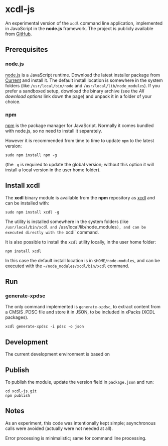 # xcdl-js

An experimental version of the `xcdl` command line application, implemented in JavaScript in the **node.js** framework. The project is publicly available from [GitHub](https://github.com/xcdl/xcdl-js).

## Prerequisites

### node.js

[node.js](https://nodejs.org/en/) is a JavaScript runtime. Download the latest installer package from [Current](https://nodejs.org/en/download/current/) and install it. The default install location is somewhere in the system folders (like `/usr/local/bin/node` and `/usr/local/lib/node_modules`). If you prefer a sandboxed setup, download the binary archive (see the _All download options_ link down the page) and unpack it in a folder of your choice.


### npm

[npm](https://www.npmjs.com) is the package manager for JavaScript. Normally it comes bundled with node.js, so no need to install it separately.
 
However it is recommended from time to time to update `npm` to the latest version:

```
sudo npm install npm -g
```

(the `-g` is required to update the global version; without this option it will install a local version in the user home folder).


## Install **xcdl**

The **xcdl** binary module is available from the **npm** repository as [xcdl](https://www.npmjs.com/package/xcdl) and can be installed with:

```
sudo npm install xcdl -g
```

The utility is installed somewhere in the system folders (like `/usr/local/bin/xcdl and `/usr/local/lib/node_modules`), and can be executed directly with the `xcdl` command.

It is also possible to install the `xcdl` utility locally, in the user home folder:

```
npm install xcdl
```

In this case the default install location is in `$HOME/node-modules`, and can be executed with the `~/node_modules/xcdl/bin/xcdl` command.

## Run

### generate-xpdsc

The only command implemented is `generate-xpdsc`, to extract content from a CMSIS .PDSC file and store it in JSON, to be included in xPacks (XCDL packages).

```
xcdl generate-xpdsc -i pdsc -o json
```

## Development

The current development environment is based on 

## Publish

To publish the module, update the version field in `package.json` and run:

```
cd xcdl-js.git
npm publish
```

## Notes

As an experiment, this code was intentionally kept simple; asynchronous calls were avoided (actually were not needed at all).

Error processing is minimalistic; same for command line processing.
